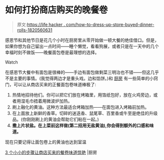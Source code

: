 # 如何打扮商店购买的晚餐卷

> 原文:[https://life hacker . com/how-to-dress-up-store-buyed-dinner-rolls-1820560631](https://lifehacker.com/how-to-dress-up-store-bought-dinner-rolls-1820560631)

感恩节和其他节日是花几个小时在厨房里从零开始做一顿大餐的绝佳借口。但是，如果你想为自己留出一点时间——睡个懒觉，看看狗展，或者只是在一天中的几个幸福时刻不做饭——晚餐面包卷是最理想的选择。

Watch

在感恩节大餐中有面包是很棒的——手边有面包做剩菜三明治也不错——但这几乎不是主要的事情。(我觉得两边才是重头戏。边和馅饼。)和 [厨房](http://www.thekitchn.com/3-tiny-steps-to-make-store-bought-dinner-rolls-taste-amazing-237817) 有一些简单的小窍门，可以让从商店买来的正餐面包卷味道棒极了:

1.  热情地招待他们。你可以把它们放在烤箱里，用箔纸包好，放在火鸡旁边，或者用湿毛巾捂着用微波炉加热。
2.  刷上融化的黄油。这种方法最适合烤箱加热——在面包进入烤箱前加热。
3.  在上面放上新鲜的香草。切碎的迷迭香、鼠尾草、百里香或牛至是绝佳的升级品。(你刚刚刷上的黄油会帮助它们粘在一起。)
4.  **撒上片状盐。在上菜前这样做(第二招用无盐黄油),你会得到额外的口感和味道。**

现在只要记得让面包卷上的黄油也达到室温

[3 个小小的步骤让商店买来的餐卷味道惊艳](http://www.thekitchn.com/3-tiny-steps-to-make-store-bought-dinner-rolls-taste-amazing-237817) |厨房
